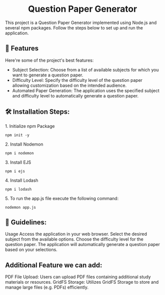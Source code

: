 <h1 align="center" id="title">Question Paper Generator</h1>

<p id="description">This project is a Question Paper Generator implemented using Node.js and several npm packages. Follow the steps below to set up and run the application.</p>

  
  
<h2>🧐 Features</h2>

Here're some of the project's best features:

*   Subject Selection: Choose from a list of available subjects for which you want to generate a question paper.
*   Difficulty Level: Specify the difficulty level of the question paper allowing customization based on the intended audience.
*   Automated Paper Generation: The application uses the specified subject and difficulty level to automatically generate a question paper.

<h2>🛠️ Installation Steps:</h2>

<p>1. Initialize npm Package</p>

```
npm init -y
```

<p>2. Install Nodemon</p>

```
npm i nodemon
```

<p>3. Install EJS</p>

```
npm i ejs
```

<p>4. Install Lodash</p>

```
npm i lodash
```

<p>5. To run the app.js file execute the following command:</p>

```
nodemon app.js
```

<h2>🍰  Guidelines:</h2>

Usage Access the application in your web browser. Select the desired subject from the available options. Choose the difficulty level for the question paper. The application will automatically generate a question paper based on your selections.

<h2>Additional Feature we can add:</h2>

PDF File Upload: Users can upload PDF files containing additional study materials or resources. GridFS Storage: Utilizes GridFS Storage to store and manage large files (e.g. PDFs) efficiently.
